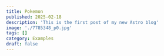 ```yaml
---
title: Pokemon
published: 2025-02-18
description: 'This is the first post of my new Astro blog'
image: './7785348_p0.jpg'
tags: []
category: Examples
draft: false 
---
```

